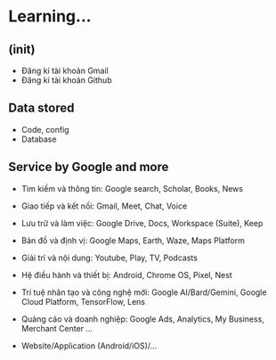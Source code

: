 # Learning...

## (init)
- Đăng kí tài khoản Gmail
- Đăng kí tài khoản Github

## Data stored
- Code, config
- Database

## Service by Google and more
- Tìm kiếm và thông tin: Google search, Scholar, Books, News
- Giao tiếp và kết nối: Gmail, Meet, Chat, Voice
- Lưu trữ và làm việc: Google Drive, Docs, Workspace (Suite), Keep
- Bản đồ và định vị: Google Maps, Earth, Waze, Maps Platform
- Giải trí và nội dung: Youtube, Play, TV, Podcasts
- Hệ điều hành và thiết bị: Android, Chrome OS, Pixel, Nest
- Trí tuệ nhân tạo và công nghệ mới: Google AI/Bard/Gemini, Google Cloud Platform, TensorFlow, Lens
- Quảng cáo và doanh nghiệp: Google Ads, Analytics, My Business, Merchant Center
...

- Website/Application (Android/iOS)/...